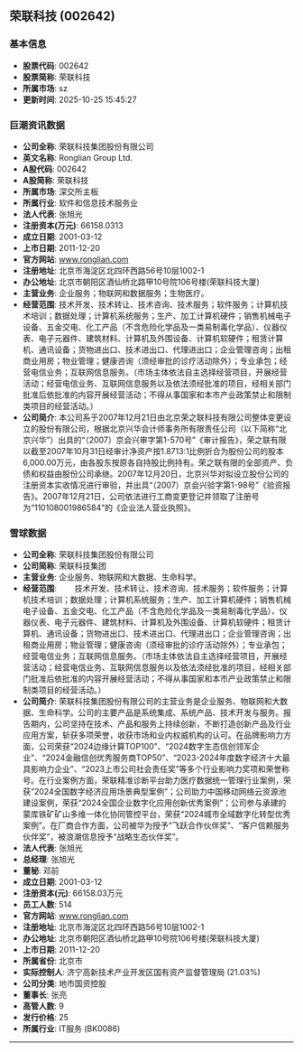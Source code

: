 ## 荣联科技 (002642)

### 基本信息

- **股票代码**: 002642
- **股票简称**: 荣联科技
- **所属市场**: sz
- **更新时间**: 2025-10-25 15:45:27

### 巨潮资讯数据

- **公司全称**: 荣联科技集团股份有限公司
- **英文名称**: Ronglian Group Ltd.
- **A股代码**: 002642
- **A股简称**: 荣联科技
- **所属市场**: 深交所主板
- **所属行业**: 软件和信息技术服务业
- **法人代表**: 张旭光
- **注册资本(万元)**: 66158.0313
- **成立日期**: 2001-03-12
- **上市日期**: 2011-12-20
- **官方网站**: www.ronglian.com
- **注册地址**: 北京市海淀区北四环西路56号10层1002-1
- **办公地址**: 北京市朝阳区酒仙桥北路甲10号院106号楼(荣联科技大厦)
- **主营业务**: 企业服务；物联网和数据服务；生物医疗。
- **经营范围**: 技术开发、技术转让、技术咨询、技术服务；软件服务；计算机技术培训；数据处理；计算机系统服务；生产、加工计算机硬件；销售机械电子设备、五金交电、化工产品（不含危险化学品及一类易制毒化学品）、仪器仪表、电子元器件、建筑材料、计算机及外围设备、计算机软硬件；租赁计算机、通讯设备；货物进出口、技术进出口、代理进出口；企业管理咨询；出租商业用房；物业管理；健康咨询（须经审批的诊疗活动除外）；专业承包；经营电信业务；互联网信息服务。（市场主体依法自主选择经营项目，开展经营活动；经营电信业务、互联网信息服务以及依法须经批准的项目，经相关部门批准后依批准的内容开展经营活动；不得从事国家和本市产业政策禁止和限制类项目的经营活动。）
- **公司简介**: 本公司系于2007年12月21日由北京荣之联科技有限公司整体变更设立的股份有限公司，根据北京兴华会计师事务所有限责任公司（以下简称“北京兴华”）出具的“（2007）京会兴审字第1-570号”《审计报告》，荣之联有限以截至2007年10月31日经审计净资产按1.8713:1比例折合为股份公司的股本6,000.00万元，由各股东按原各自持股比例持有。荣之联有限的全部资产、负债和权益由股份公司承继。2007年12月20日，北京兴华对拟设立股份公司的注册资本实收情况进行审验，并出具“（2007）京会兴验字第1-98号”《验资报告》。2007年12月21日，公司依法进行工商变更登记并领取了注册号为“110108001986584”的《企业法人营业执照》。

### 雪球数据

- **公司全称**: 荣联科技集团股份有限公司
- **公司简称**: 荣联科技集团
- **主营业务**: 企业服务、物联网和大数据、生命科学。
- **经营范围**: 　　技术开发、技术转让、技术咨询、技术服务；软件服务；计算机技术培训；数据处理；计算机系统服务；生产、加工计算机硬件；销售机械电子设备、五金交电、化工产品（不含危险化学品及一类易制毒化学品）、仪器仪表、电子元器件、建筑材料、计算机及外围设备、计算机软硬件；租赁计算机、通讯设备；货物进出口、技术进出口、代理进出口；企业管理咨询；出租商业用房；物业管理；健康咨询（须经审批的诊疗活动除外）；专业承包；经营电信业务；互联网信息服务。（市场主体依法自主选择经营项目，开展经营活动；经营电信业务、互联网信息服务以及依法须经批准的项目，经相关部门批准后依批准的内容开展经营活动；不得从事国家和本市产业政策禁止和限制类项目的经营活动。）
- **公司简介**: 荣联科技集团股份有限公司的主营业务是企业服务、物联网和大数据、生命科学。公司的主要产品是系统集成、系统产品、技术开发与服务。报告期内，公司坚持在技术、产品和服务上持续创新，不断打造创新产品及行业应用方案，斩获多项荣誉，收获市场和业内权威机构的认可。在品牌影响力方面，公司荣获“2024边缘计算TOP100”、“2024数字生态信创领军企业”、“2024金融信创优秀服务商TOP50”、“2023-2024年度数字经济十大最具影响力企业”、“2023上市公司社会责任奖”等多个行业影响力奖项和荣誉称号。在行业案例方面，荣联精准诊断平台助力医疗数据统一管理行业案例，荣获“2024全国数字经济应用场景典型案例”；公司助力中国移动网络云资源池建设案例，荣获“2024全国企业数字化应用创新优秀案例”；公司参与承建的蒙库铁矿矿山多维一体化协同管控平台，荣获“2024城市全域数字化转型优秀案例”。在厂商合作方面，公司被华为授予“飞跃合作伙伴奖”、“客户信赖服务伙伴奖”，被浪潮信息授予“战略生态伙伴奖”。
- **法人代表**: 张旭光
- **总经理**: 张旭光
- **董秘**: 邓前
- **成立日期**: 2001-03-12
- **注册资本(元)**: 66158.03万元
- **员工人数**: 514
- **官方网站**: www.ronglian.com
- **注册地址**: 北京市海淀区北四环西路56号10层1002-1
- **办公地址**: 北京市朝阳区酒仙桥北路甲10号院106号楼(荣联科技大厦)
- **上市日期**: 2011-12-20
- **所属省份**: 北京市
- **实际控制人**: 济宁高新技术产业开发区国有资产监督管理局 (21.03%)
- **公司分类**: 地市国资控股
- **董事长**: 张亮
- **高管人数**: 9
- **发行价格**: 25
- **所属行业**: IT服务 (BK0086)

---